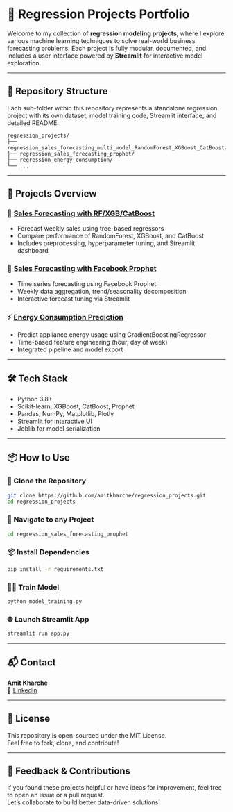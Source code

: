 
# 🧠 Regression Projects Portfolio

Welcome to my collection of **regression modeling projects**, where I explore various machine learning techniques to solve real-world business forecasting problems. Each project is fully modular, documented, and includes a user interface powered by **Streamlit** for interactive model exploration.

---

## 📁 Repository Structure

Each sub-folder within this repository represents a standalone regression project with its own dataset, model training code, Streamlit interface, and detailed README.

```
regression_projects/
├── regression_sales_forecasting_multi_model_RandomForest_XGBoost_CatBoost/
├── regression_sales_forecasting_prophet/
├── regression_energy_consumption/
└── ...
```

---

## 🚀 Projects Overview

### 🔷 [Sales Forecasting with RF/XGB/CatBoost](./regression_sales_forecasting_multi_model_RandomForest_XGBoost_CatBoost)
- Forecast weekly sales using tree-based regressors
- Compare performance of RandomForest, XGBoost, and CatBoost
- Includes preprocessing, hyperparameter tuning, and Streamlit dashboard

### 🔮 [Sales Forecasting with Facebook Prophet](./regression_sales_forecasting_prophet)
- Time series forecasting using Facebook Prophet
- Weekly data aggregation, trend/seasonality decomposition
- Interactive forecast tuning via Streamlit

### ⚡ [Energy Consumption Prediction](./regression_energy_consumption)
- Predict appliance energy usage using GradientBoostingRegressor
- Time-based feature engineering (hour, day of week)
- Integrated pipeline and model export

---

## 🛠 Tech Stack

- Python 3.8+
- Scikit-learn, XGBoost, CatBoost, Prophet
- Pandas, NumPy, Matplotlib, Plotly
- Streamlit for interactive UI
- Joblib for model serialization

---

## 📦 How to Use

### 🔧 Clone the Repository

```bash
git clone https://github.com/amitkharche/regression_projects.git
cd regression_projects
```

### 📂 Navigate to any Project

```bash
cd regression_sales_forecasting_prophet
```

### 📦 Install Dependencies

```bash
pip install -r requirements.txt
```

### 🏋️‍♂️ Train Model

```bash
python model_training.py
```

### 🌐 Launch Streamlit App

```bash
streamlit run app.py
```

---

## 📬 Contact

**Amit Kharche**  
🔗 [LinkedIn](https://www.linkedin.com/in/amitkharche)

---

## 📄 License

This repository is open-sourced under the MIT License.  
Feel free to fork, clone, and contribute!

---

## 🙌 Feedback & Contributions

If you found these projects helpful or have ideas for improvement, feel free to open an issue or a pull request.  
Let’s collaborate to build better data-driven solutions!

